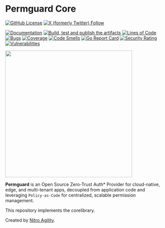 # Permguard Core

[![GitHub License](https://img.shields.io/github/license/permguard/permguard-core)]()
[![X (formerly Twitter) Follow](https://img.shields.io/twitter/follow/permguard)](https://x.com/intent/follow?original_referer=https%3A%2F%2Fdeveloper.x.com%2F&ref_src=twsrc%5Etfw%7Ctwcamp%5Ebuttonembed%7Ctwterm%5Efollow%7Ctwgr%5ETwitterDev&screen_name=Permguard)

[![Documentation](https://img.shields.io/website?label=Docs&url=https%3A%2F%2Fwww.permguard.com%2F)](https://www.permguard.com/)
[![Build, test and publish the artifacts](https://github.com/permguard/permguard-core/actions/workflows/permguard-core-ci.yml/badge.svg)](https://github.com/permguard/permguard-core/actions/workflows/permguard-core-ci.yml)
[![Lines of Code](https://sonarcloud.io/api/project_badges/measure?project=permguard_permguard-core&metric=ncloc)](https://sonarcloud.io/summary/new_code?id=permguard_permguard-core)
[![Bugs](https://sonarcloud.io/api/project_badges/measure?project=permguard_permguard-core&metric=bugs)](https://sonarcloud.io/summary/new_code?id=permguard_permguard-core)
[![Coverage](https://sonarcloud.io/api/project_badges/measure?project=permguard_permguard-core&metric=coverage)](https://sonarcloud.io/summary/new_code?id=permguard_permguard-core)
[![Code Smells](https://sonarcloud.io/api/project_badges/measure?project=permguard_permguard-core&metric=code_smells)](https://sonarcloud.io/summary/new_code?id=permguard_permguard-core)
[![Go Report Card](https://goreportcard.com/badge/github.com/permguard/permguard-core)](https://goreportcard.com/report/github.com/permguard/permguard-core)
[![Security Rating](https://sonarcloud.io/api/project_badges/measure?project=permguard_permguard-core&metric=security_rating)](https://sonarcloud.io/summary/new_code?id=permguard_permguard-core)
[![Vulnerabilities](https://sonarcloud.io/api/project_badges/measure?project=permguard_permguard-core&metric=vulnerabilities)](https://sonarcloud.io/summary/new_code?id=permguard_permguard-core)

<p align="left">
  <img src="https://raw.githubusercontent.com/permguard/permguard-assets/main/pink-txt//1line.svg" class="center" width="400px" height="auto"/>
</p>

**Permguard** is an Open Source Zero-Trust Auth* Provider for cloud-native, edge, and multi-tenant apps, decoupled from application code and leveraging `Policy-as-Code` for centralized, scalable permission management.

This repository implements the corelibrary.

Created by [Nitro Agility](https://www.nitroagility.com/).
